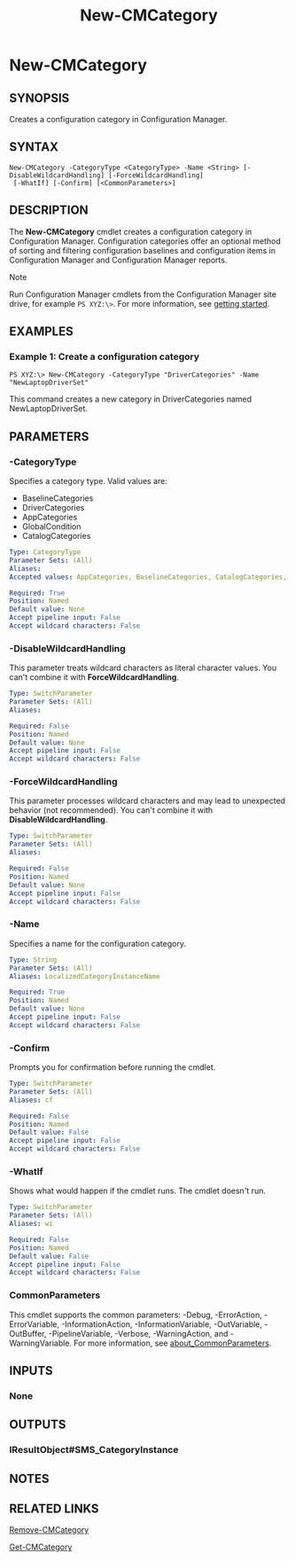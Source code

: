 ﻿---
description: Creates a configuration category in Configuration Manager.
external help file: AdminUI.PS.dll-Help.xml
Module Name: ConfigurationManager
ms.date: 05/05/2019
schema: 2.0.0
title: New-CMCategory
---

# New-CMCategory

## SYNOPSIS
Creates a configuration category in Configuration Manager.

## SYNTAX

```
New-CMCategory -CategoryType <CategoryType> -Name <String> [-DisableWildcardHandling] [-ForceWildcardHandling]
 [-WhatIf] [-Confirm] [<CommonParameters>]
```

## DESCRIPTION
The **New-CMCategory** cmdlet creates a configuration category in Configuration Manager.
Configuration categories offer an optional method of sorting and filtering configuration baselines and configuration items in Configuration Manager and Configuration Manager reports.

> [!NOTE]
> Run Configuration Manager cmdlets from the Configuration Manager site drive, for example `PS XYZ:\>`. For more information, see [getting started](/powershell/sccm/overview).

## EXAMPLES

### Example 1: Create a configuration category
```
PS XYZ:\> New-CMCategory -CategoryType "DriverCategories" -Name "NewLaptopDriverSet"
```

This command creates a new category in DriverCategories named NewLaptopDriverSet.

## PARAMETERS

### -CategoryType
Specifies a category type.
Valid values are:

- BaselineCategories
- DriverCategories
- AppCategories
- GlobalCondition
- CatalogCategories

```yaml
Type: CategoryType
Parameter Sets: (All)
Aliases:
Accepted values: AppCategories, BaselineCategories, CatalogCategories, DriverCategories, UserCategories

Required: True
Position: Named
Default value: None
Accept pipeline input: False
Accept wildcard characters: False
```

### -DisableWildcardHandling

This parameter treats wildcard characters as literal character values. You can't combine it with **ForceWildcardHandling**.

```yaml
Type: SwitchParameter
Parameter Sets: (All)
Aliases:

Required: False
Position: Named
Default value: None
Accept pipeline input: False
Accept wildcard characters: False
```

### -ForceWildcardHandling

This parameter processes wildcard characters and may lead to unexpected behavior (not recommended). You can't combine it with **DisableWildcardHandling**.

```yaml
Type: SwitchParameter
Parameter Sets: (All)
Aliases:

Required: False
Position: Named
Default value: None
Accept pipeline input: False
Accept wildcard characters: False
```

### -Name
Specifies a name for the configuration category.

```yaml
Type: String
Parameter Sets: (All)
Aliases: LocalizedCategoryInstanceName

Required: True
Position: Named
Default value: None
Accept pipeline input: False
Accept wildcard characters: False
```

### -Confirm
Prompts you for confirmation before running the cmdlet.

```yaml
Type: SwitchParameter
Parameter Sets: (All)
Aliases: cf

Required: False
Position: Named
Default value: False
Accept pipeline input: False
Accept wildcard characters: False
```

### -WhatIf

Shows what would happen if the cmdlet runs. The cmdlet doesn't run.

```yaml
Type: SwitchParameter
Parameter Sets: (All)
Aliases: wi

Required: False
Position: Named
Default value: False
Accept pipeline input: False
Accept wildcard characters: False
```

### CommonParameters
This cmdlet supports the common parameters: -Debug, -ErrorAction, -ErrorVariable, -InformationAction, -InformationVariable, -OutVariable, -OutBuffer, -PipelineVariable, -Verbose, -WarningAction, and -WarningVariable. For more information, see [about_CommonParameters](http://go.microsoft.com/fwlink/?LinkID=113216).

## INPUTS

### None

## OUTPUTS

### IResultObject#SMS_CategoryInstance

## NOTES

## RELATED LINKS

[Remove-CMCategory](Remove-CMCategory.md)

[Get-CMCategory](Get-CMCategory.md)


